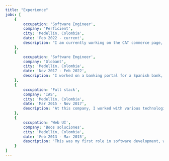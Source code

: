 ```yaml
---
title: "Experience"
jobs: [
    {
        occupation: 'Software Engineer',
        company: 'Perficient',
        city: 'Medellín, Colombia',
        date: 'Feb 2022 - current',
        description: "I am currently working on the CAT commerce page, where we are migrating all platforms from legacy technologies to modern frameworks, specifically React, Redux, TypeScript, and Next.js. We retrieve information from the server by consuming RESTful services.\nTo facilitate this ongoing migration, we are employing agile methodologies (SCRUM) and implementing continuous integration to streamline deployments. Additionally, we focus on monitoring test coverage and adhering to best practices throughout the process."
    },
    {
        occupation: 'Software Engineer',
        company: 'Globant',
        city: 'Medellín, Colombia',
        date: 'Nov 2017 - Feb 2022',
        description: 'I worked on a banking portal for a Spanish bank, where users can submit requests for loans, mortgages, credit cards, and other financial products. This application was developed using React and Redux, with Styled Components for styling, Jest for unit testing, and Webpack as the module bundler. Additionally, it consumes Java API services to retrieve information from the server.'
    },
    {
        occupation: 'Full stack',
        company: 'IAS',
        city: 'Medellín, Colombia',
        date: 'Mar 2015 - Nov 2017',
        description: 'At this company, I worked with various technologies such as GWT, Ionic, and briefly with Angular for two months. However, during the last two years, I primarily focused on React and Redux, where I contributed to building a platform designed to help the sales team manage contacts and store important client information. The platform also facilitated scheduling reminders for meetings and outlined the necessary steps for each client, making it easier to transfer knowledge among colleagues.'
    },
    {
        occupation: 'Web UI',
        company: 'Boos soluciones',
        city: 'Medellín, Colombia',
        date: 'Feb 2013 - Mar 2015',
        description: 'This was my first role in software development, where I was responsible for providing support and resolving issues related to a company project called Talento. This project enabled employees to evaluate peers, leaders, and themselves by calculating ratings and offering areas for improvement. Additionally, it allowed users to set and track their personal goals.'
    }
]
---
```

